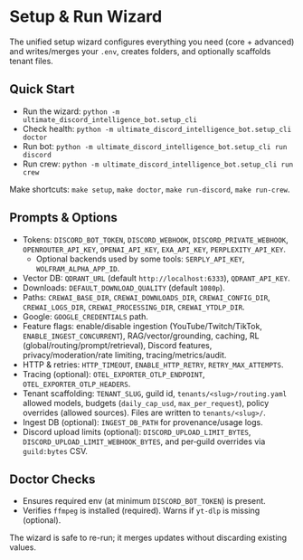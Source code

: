 # Setup & Run Wizard

The unified setup wizard configures everything you need (core + advanced) and writes/merges your `.env`, creates folders, and optionally scaffolds tenant files.

## Quick Start

- Run the wizard: `python -m ultimate_discord_intelligence_bot.setup_cli`
- Check health: `python -m ultimate_discord_intelligence_bot.setup_cli doctor`
- Run bot: `python -m ultimate_discord_intelligence_bot.setup_cli run discord`
- Run crew: `python -m ultimate_discord_intelligence_bot.setup_cli run crew`

Make shortcuts: `make setup`, `make doctor`, `make run-discord`, `make run-crew`.

## Prompts & Options

- Tokens: `DISCORD_BOT_TOKEN`, `DISCORD_WEBHOOK`, `DISCORD_PRIVATE_WEBHOOK`, `OPENROUTER_API_KEY`, `OPENAI_API_KEY`, `EXA_API_KEY`, `PERPLEXITY_API_KEY`.
  - Optional backends used by some tools: `SERPLY_API_KEY`, `WOLFRAM_ALPHA_APP_ID`.
- Vector DB: `QDRANT_URL` (default `http://localhost:6333`), `QDRANT_API_KEY`.
- Downloads: `DEFAULT_DOWNLOAD_QUALITY` (default `1080p`).
- Paths: `CREWAI_BASE_DIR`, `CREWAI_DOWNLOADS_DIR`, `CREWAI_CONFIG_DIR`, `CREWAI_LOGS_DIR`, `CREWAI_PROCESSING_DIR`, `CREWAI_YTDLP_DIR`.
- Google: `GOOGLE_CREDENTIALS` path.
- Feature flags: enable/disable ingestion (YouTube/Twitch/TikTok, `ENABLE_INGEST_CONCURRENT`), RAG/vector/grounding, caching, RL (global/routing/prompt/retrieval), Discord features, privacy/moderation/rate limiting, tracing/metrics/audit.
- HTTP & retries: `HTTP_TIMEOUT`, `ENABLE_HTTP_RETRY`, `RETRY_MAX_ATTEMPTS`.
- Tracing (optional): `OTEL_EXPORTER_OTLP_ENDPOINT`, `OTEL_EXPORTER_OTLP_HEADERS`.
- Tenant scaffolding: `TENANT_SLUG`, guild id, `tenants/<slug>/routing.yaml` allowed models, budgets (`daily_cap_usd`, `max_per_request`), policy overrides (allowed sources). Files are written to `tenants/<slug>/`.
- Ingest DB (optional): `INGEST_DB_PATH` for provenance/usage logs.
- Discord upload limits (optional): `DISCORD_UPLOAD_LIMIT_BYTES`, `DISCORD_UPLOAD_LIMIT_WEBHOOK_BYTES`, and per‑guild overrides via `guild:bytes` CSV.

## Doctor Checks

- Ensures required env (at minimum `DISCORD_BOT_TOKEN`) is present.
- Verifies `ffmpeg` is installed (required). Warns if `yt-dlp` is missing (optional).

The wizard is safe to re-run; it merges updates without discarding existing values.
